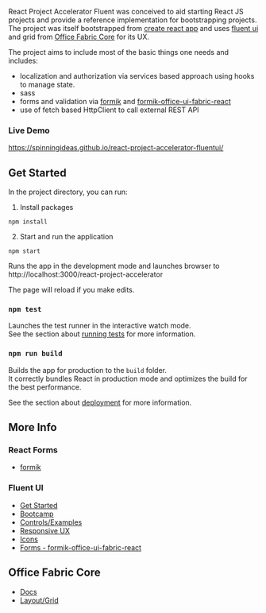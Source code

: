 React Project Accelerator Fluent was conceived to aid starting React JS projects and provide a reference implementation for bootstrapping projects. The project was itself bootstrapped from [create react app](https://reactjs.org/docs/create-a-new-react-app.html) and uses [fluent ui](https://developer.microsoft.com/en-us/fluentui/#/controls/web) and grid from [Office Fabric Core](https://developer.microsoft.com/en-us/fluentui#/styles/web/layout) for its UX.

The project aims to include most of the basic things one needs and includes:

- localization and authorization via services based approach using hooks to manage state.
- sass
- forms and validation via [formik](https://jaredpalmer.com/formik/) and [formik-office-ui-fabric-react](https://github.com/kmees/formik-office-ui-fabric-react)
- use of fetch based HttpClient to call external REST API

### Live Demo

https://spinningideas.github.io/react-project-accelerator-fluentui/

## Get Started

In the project directory, you can run:

1. Install packages

`npm install`

2. Start and run the application

`npm start`

Runs the app in the development mode and launches browser to http://localhost:3000/react-project-accelerator

The page will reload if you make edits.

### `npm test`

Launches the test runner in the interactive watch mode.<br />
See the section about [running tests](https://facebook.github.io/create-react-app/docs/running-tests) for more information.

### `npm run build`

Builds the app for production to the `build` folder.<br />
It correctly bundles React in production mode and optimizes the build for the best performance.

See the section about [deployment](https://facebook.github.io/create-react-app/docs/deployment) for more information.

## More Info

### React Forms

- [formik](https://jaredpalmer.com/formik/)

### Fluent UI

- [Get Started](https://developer.microsoft.com/en-us/fluentui#/get-started/web)
- [Bootcamp](https://microsoft.github.io/frontend-bootcamp/)
- [Controls/Examples](https://developer.microsoft.com/en-us/fluentui#/controls/web)
- [Responsive UX](https://material-ui.com/guides/responsive-ui/)
- [Icons](https://developer.microsoft.com/en-us/fluentui#/styles/web/icons)
- [Forms - formik-office-ui-fabric-react](https://github.com/kmees/formik-office-ui-fabric-react)

## Office Fabric Core

- [Docs](https://github.com/OfficeDev/office-ui-fabric-core)
- [Layout/Grid](https://developer.microsoft.com/en-us/fluentui#/styles/web/layout)
